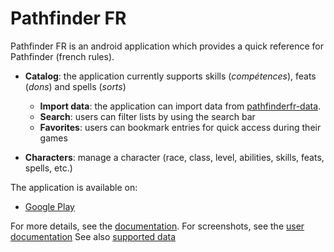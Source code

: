 # Pathfinder FR

Pathfinder FR is an android application which provides a quick reference for Pathfinder (french rules).

* **Catalog**: the application currently supports skills (_compétences_), feats (_dons_) and spells (_sorts_)
  * **Import data**: the application can import data from [pathfinderfr-data](https://github.com/SvenWerlen/pathfinderfr-data).
  * **Search**: users can filter lists by using the search bar
  * **Favorites**: users can bookmark entries for quick access during their games

* **Characters**: manage a character (race, class, level, abilities, skills, feats, spells, etc.)

The application is available on:
* [Google Play](https://play.google.com/store/apps/details?id=org.pathfinderfr)

For more details, see the [documentation](docs/).
For screenshots, see the [user documentation](docs/user/)
See also [supported data](docs/status.md)
